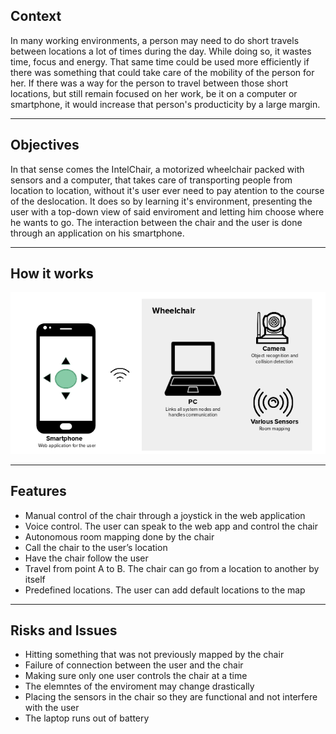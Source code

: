 ## Context
In many working environments, a person may need to do short travels between locations a lot of times during the day. While doing so, it wastes time, focus and energy. That same time could be used more efficiently if there was something that could take care of the mobility of the person for her. If there was a way for the person to travel between those short locations, but still remain focused on her work, be it on a computer or smartphone, it would increase that person's producticity by a large margin.

---
## Objectives
In that sense comes the IntelChair, a motorized wheelchair packed with sensors and a computer, that takes care of transporting people from location to location, without it's user ever need to pay atention to the course of the deslocation. It does so by learning it's environment, presenting the user with a top-down view of said enviroment and letting him choose where he wants to go. The interaction between the chair and the user is done through an application on his smartphone.

---
## How it works
![arch](img/client_architecture.png)

---
## Features
* Manual control of the chair through a joystick in the web application
* Voice control. The user can speak to the web app and control the chair
* Autonomous room mapping done by the chair
* Call the chair to the user’s location
* Have the chair follow the user
* Travel from point A to B. The chair can go from a location to another by itself
* Predefined locations. The user can add default locations to the map

---
## Risks and Issues
* Hitting something that was not previously mapped by the chair
* Failure of connection between the user and the chair
* Making sure only one user controls the chair at a time
* The elemntes of the enviroment may change drastically
* Placing the sensors in the chair so they are functional and not interfere with the user
* The laptop runs out of battery


